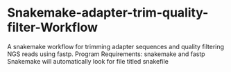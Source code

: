 # Snakemake-adapter-trim-quality-filter-Workflow
A snakemake workflow for trimming adapter sequences and quality filtering NGS reads using fastp.
Program Requirements: snakemake and fastp
Snakemake will automatically look for file titled snakefile
